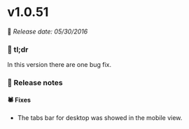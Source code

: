 # v1.0.51
📅 _Release date: 05/30/2016_

### 💬 tl;dr
In this version there are one bug fix.

### 📰 Release notes
#### 🕷 Fixes
* The tabs bar for desktop was showed in the mobile view.